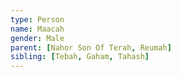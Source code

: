 ```yaml
---
type: Person
name: Maacah
gender: Male
parent: [Nahor Son Of Terah, Reumah]
sibling: [Tebah, Gaham, Tahash]
---
```

